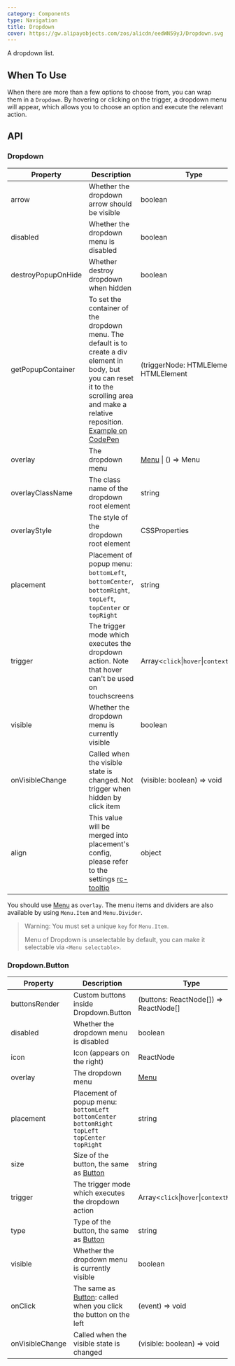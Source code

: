 ```yaml
---
category: Components
type: Navigation
title: Dropdown
cover: https://gw.alipayobjects.com/zos/alicdn/eedWN59yJ/Dropdown.svg
---
```


A dropdown list.

## When To Use

When there are more than a few options to choose from, you can wrap them in a `Dropdown`. By hovering or clicking on the trigger, a dropdown menu will appear, which allows you to choose an option and execute the relevant action.

## API

### Dropdown

| Property | Description | Type | Default | Version |
| --- | --- | --- | --- | --- |
| arrow | Whether the dropdown arrow should be visible | boolean | false |  |
| disabled | Whether the dropdown menu is disabled | boolean | - |  |
| destroyPopupOnHide | Whether destroy dropdown when hidden | boolean | false |  |
| getPopupContainer | To set the container of the dropdown menu. The default is to create a div element in body, but you can reset it to the scrolling area and make a relative reposition. [Example on CodePen](https://codepen.io/afc163/pen/zEjNOy?editors=0010) | (triggerNode: HTMLElement) => HTMLElement | () => document.body |  |
| overlay | The dropdown menu | [Menu](/components/menu) \| () => Menu | - |  |
| overlayClassName | The class name of the dropdown root element | string | - |  |
| overlayStyle | The style of the dropdown root element | CSSProperties | - |  |
| placement | Placement of popup menu: `bottomLeft`, `bottomCenter`, `bottomRight`, `topLeft`, `topCenter` or `topRight` | string | `bottomLeft` |  |
| trigger | The trigger mode which executes the dropdown action. Note that hover can't be used on touchscreens | Array&lt;`click`\|`hover`\|`contextMenu`> | \[`hover`] |  |
| visible | Whether the dropdown menu is currently visible | boolean | - |  |
| onVisibleChange | Called when the visible state is changed. Not trigger when hidden by click item | (visible: boolean) => void | - |  |
| align | This value will be merged into placement's config, please refer to the settings [rc-tooltip](https://github.com/react-component/tooltip) | object | - |  |

You should use [Menu](/components/menu/) as `overlay`. The menu items and dividers are also available by using `Menu.Item` and `Menu.Divider`.

> Warning: You must set a unique `key` for `Menu.Item`.
>
> Menu of Dropdown is unselectable by default, you can make it selectable via `<Menu selectable>`.

### Dropdown.Button

| Property | Description | Type | Default | Version |
| --- | --- | --- | --- | --- |
| buttonsRender | Custom buttons inside Dropdown.Button | (buttons: ReactNode\[]) => ReactNode\[] | - |  |
| disabled | Whether the dropdown menu is disabled | boolean | - |  |
| icon | Icon (appears on the right) | ReactNode | - |  |
| overlay | The dropdown menu | [Menu](/components/menu) | - |  |
| placement | Placement of popup menu: `bottomLeft` `bottomCenter` `bottomRight` `topLeft` `topCenter` `topRight` | string | `bottomLeft` |  |
| size | Size of the button, the same as [Button](/components/button/#API) | string | `default` |  |
| trigger | The trigger mode which executes the dropdown action | Array&lt;`click`\|`hover`\|`contextMenu`> | \[`hover`] |  |
| type | Type of the button, the same as [Button](/components/button/#API) | string | `default` |  |
| visible | Whether the dropdown menu is currently visible | boolean | - |  |
| onClick | The same as [Button](/components/button/#API): called when you click the button on the left | (event) => void | - |  |
| onVisibleChange | Called when the visible state is changed | (visible: boolean) => void | - |  |
